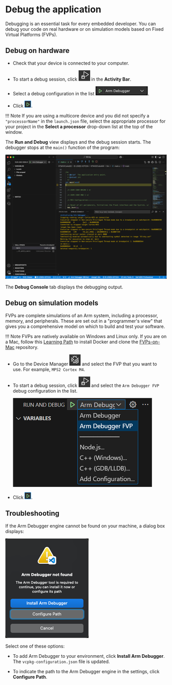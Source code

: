 # Debug the application

Debugging is an essential task for every embedded developer. You can debug your code on real hardware or on simulation
models based on Fixed Virtual Platforms (FVPs).

## Debug on hardware

- Check that your device is connected to your computer.

- To start a debug session, click ![Run and Debug icon](./images/run-debug-icon.png) in the **Activity Bar**.

- Select a debug configuration in the list ![Configuration](./images/start-debugging-button.png).

- Click ![Start Debugging](./images/start-debugging-icon.png).

!!! Note
    If you are using a multicore device and you did not specify a `"processorName"` in the `launch.json` file, select the
    appropriate processor for your project in the **Select a processor** drop-down list at the top of the window.

The **Run and Debug** view displays and the debug session starts. The debugger stops at the `main()` function of the program:

![Run to main](./images/run2main.png)

The **Debug Console** tab displays the debugging output.

## Debug on simulation models

FVPs are complete simulations of an Arm system, including a processor, memory, and peripherals. These are set out in a "programmer's view" that gives you a comprehensive model on which to build and test your software.

!!! Note
    FVPs are natively available on Windows and Linux only. If you are on a Mac, follow this [Learning Path](https://learn.arm.com/install-guides/fvps-on-macos/) to install Docker and clone the [FVPs-on-Mac](https://github.com/Arm-Examples/FVPs-on-Mac) repository.

- Go to the Device Manager ![Device Manager icon](./images/device-manager-icon.png) and select the FVP that you want to
  use. For example, `MPS2 Cortex M4`.

- To start a debug session, click ![Run and Debug icon](./images/run-debug-icon.png) and select the `Arm Debugger FVP`
  debug configuration in the list.

    ![FVP configuration](./images/start-debugging-button-fvps.png)

- Click ![Start Debugging](./images/start-debugging-icon.png).

## Troubleshooting

If the Arm Debugger engine cannot be found on your machine, a dialog box displays:

![Arm Debugger not found](./images/arm-dbg-not-found.png)

Select one of these options:  

- To add Arm Debugger to your environment, click **Install Arm Debugger**. The `vcpkg-configuration.json` file is updated.

- To indicate the path to the Arm Debugger engine in the settings, click **Configure Path**.
